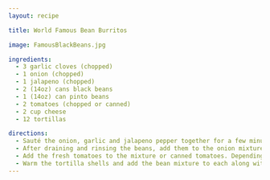 ```yaml
---
layout: recipe

title: World Famous Bean Burritos

image: FamousBlackBeans.jpg

ingredients:
  - 3 garlic cloves (chopped)
  - 1 onion (chopped)
  - 1 jalapeno (chopped)
  - 2 (14oz) cans black beans
  - 1 (14oz) can pinto beans
  - 2 tomatoes (chopped or canned)
  - 2 cup cheese
  - 12 tortillas

directions:
  - Sauté the onion, garlic and jalapeno pepper together for a few minutes until tender.
  - After draining and rinsing the beans, add them to the onion mixture. If you prefer all the beans mashed, then you can add all of them and mash the entire mixture. You can also reserve one can of beans and add after mashing to have a mixture of whole and mashed.
  - Add the fresh tomatoes to the mixture or canned tomatoes. Depending on the consistency of the bean mixture you have to add some the tomato liquid or drain the tomatoes.
  - Warm the tortilla shells and add the bean mixture to each along with some cheese.
---
```

